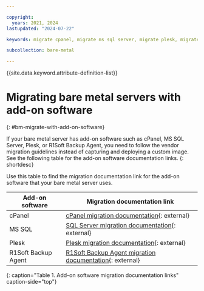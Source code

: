 ```yaml
---

copyright:
  years: 2021, 2024
lastupdated: "2024-07-22"

keywords: migrate cpanel, migrate ms sql server, migrate plesk, migrate r1soft, migrate bare metal server, migrate bare metal, migrate addon, migrate add on, migrate software

subcollection: bare-metal

---
```


{{site.data.keyword.attribute-definition-list}}

# Migrating bare metal servers with add-on software
{: #bm-migrate-with-add-on-software}

If your bare metal server has add-on software such as cPanel, MS SQL Server, Plesk, or R1Soft Backup Agent, you need to follow the vendor migration guidelines instead of capturing and deploying a custom image. See the following table for the add-on software documentation links.
{: shortdesc}

Use this table to find the migration documentation link for the add-on software that your bare metal server uses.

| Add-on software | Migration documentation link |
| ----- | ----- |
| cPanel | [cPanel migration documentation](https://docs.cpanel.net/whm/transfers/transfer-tool/){: external} |
| MS SQL | [SQL Server migration documentation](https://learn.microsoft.com/en-us/sql/sql-server/migrate/?view=sql-server-ver16){: external}  |
| Plesk | [Plesk migration documentation](https://docs.plesk.com/en-US/onyx/migration-guide/migrating-from-supported-hosting-platfoms/migrating-via-the-plesk-interface.75721/){: external}  |
| R1Soft Backup Agent | [R1Soft Backup Agent migration documentation](http://wiki.r1soft.com/display/ServerBackup/Migrate+Server+Backup+Manager){: external} |
{: caption="Table 1. Add-on software migration documentation links" caption-side="top"}
